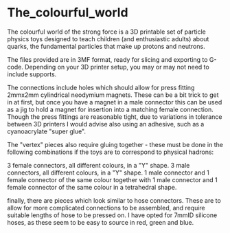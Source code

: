 # The_colourful_world
The colourful world of the strong force is a 3D printable set of particle physics toys designed to teach children (and enthusiastic adults) about quarks, the fundamental particles that make up protons and neutrons.

The files provided are in 3MF format, ready for slicing and exporting to G-code. Depending on your 3D printer setup, you may or may not need to include supports.

The connections include holes which should allow for press fitting 2mmx2mm cylindrical neodymium magnets. These can be a bit trick to get in at first, but once you have a magnet in a male connector this can be used as a jig to hold a magnet for insertion into a matching female connection. Though the press fittings are reasonable tight, due to variations in tolerance between 3D printers I would advise also using an adhesive, such as a cyanoacrylate "super glue".

The "vertex" pieces also require gluing together - these must be done in the following combinations if the toys are to correspond to physical hadrons:

3 female connectors, all different colours, in a "Y" shape.
3 male connectors, all different colours, in a "Y" shape.
1 male connector and 1 female connector of the same colour together with 1 male connector and 1 female connector of the same colour in a tetrahedral shape.

finally, there are pieces which look similar to hose connectors. These are to allow for more complicated connections to be assembled, and require suitable lengths of hose to be pressed on. I have opted for 7mmID silicone hoses, as these seem to be easy to source in red, green and blue.

